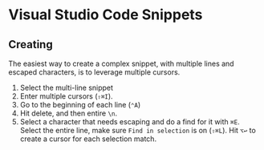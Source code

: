 # Visual Studio Code Snippets

## Creating

The easiest way to create a complex snippet, with multiple lines and escaped characters, is to leverage multiple cursors.

1. Select the multi-line snippet
2. Enter multiple cursors (`⇧⌘I`).
3. Go to the beginning of each line (`⌃A`)
4. Hit delete, and then entire `\n`.
5. Select a character that needs escaping and do a find for it with `⌘E`. Select the entire line, make sure `Find in selection` is on (`⇧⌘L`). Hit `⌥↩` to create a cursor for each selection match.